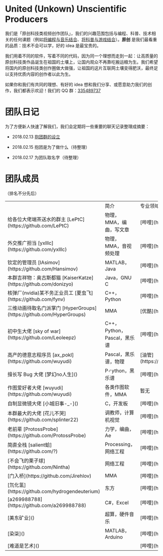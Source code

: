 # United (Unkown) Unscientific Producers

我们是「原创科技类视频创作团队」，我们的兴趣范围包括与编程、科普、技术相关的任何课题（例如[将编程与音乐结合](http://www.bilibili.com/video/av18623766)、[将科普与游戏结合](http://www.bilibili.com/video/av19070980)）。**原创** 是我们最看重的品质：技术不会可以学，好的 idea 是最宝贵的。

我们用着不同的软件，写着不同的代码，因为同一个理想而走到一起：让高质量的原创科技类作品诞生在祖国的土壤上，让国内观众不再靠吃搬运粮为生。我们希望将国内的原创科技类创作圈做大做强，让祖国的这片互联网土壤变得肥沃，最终足以支持优质内容的创作者以此为生。

如果你和我们有共同的理想、有好的 idea 想和我们分享、或愿意助力我们的创作，我们都表示欢迎！我们的 QQ 群：[335489737](http://qm.qq.com/cgi-bin/qm/qr?k=nO9RO5NkSi_fMN9inKDG7x-0JGWakT3q)



# 团队日记

为了方便新人快速了解我们，我们会定期将一些重要的聊天记录整理成摘要：

- 2018.02.13 [抱团群的设立](http://www.bilibili.com/read/cv220952)

- 2018.02.15 抱团是为了做什么（待整理）

- 2018.02.17 为团队取名字（待整理）



# 团队成员

（排名不分先后）

<table>
  <th>
    <td>简介</td>
    <td>专业领域</td>
    <td colspan="2">活跃网站</td>
  </th>
  <tr>
    <td>给各位大佬端茶送水的群主 [LePtC](https://github.com/LePtC)</td>
    <td>物理，MMA，编曲，写文章</td>
    <td>[哔哩](http://space.bilibili.com/2654670/)</td>
    <td>[知乎](https://www.zhihu.com/people/leptc/)</td>
  </tr>
  <tr>
    <td>外交推广担当 [yxlllc](https://github.com/yxlllc)</td>
    <td>物理，MMA，音视频处理</td>
    <td>[哔哩](http://space.bilibili.com/75304607)</td>
    <td>[知乎](https://www.zhihu.com/people/yxlllc/)</td>
  </tr>
  <tr>
    <td>钦定的管理员 [IAsimov](https://github.com/Hansimov)</td>
    <td>MATLAB，Java</td>
    <td>[哔哩](http://space.bilibili.com/15870477/)</td>
    <td>[知乎](https://www.zhihu.com/people/zh-yu-88-90/)</td>
  </tr>
  <tr>
    <td>本群吉祥物：奥古斯都猫 [KaiserKatze](https://github.com/donizyo)</td>
    <td>Java，GNU C</td>
    <td>[哔哩](http://space.bilibili.com/6290510/)</td>
    <td></td>
  </tr>
  <tr>
    <td>核弹厂(nvidia)某不务正业员工 [夏虫飞](https://github.com/fynv)</td>
    <td>C++，Python</td>
    <td>[哔哩](http://space.bilibili.com/19190861/)</td>
    <td></td>
  </tr>
  <tr>
    <td>三维动画待取名门派掌门 [HyperGroups](https://github.com/HyperGroups)</td>
    <td>MMA</td>
    <td>[优酷](http://i.youku.com/hypergroups)</td>
    <td>[知乎](https://www.zhihu.com/people/hypergroups/)</td>
  </tr>
  <tr>
    <td>初中生大佬 [sky of war](https://github.com/Leoleepz)</td>
    <td>C++，Python，Pascal，黑乐谱</td>
    <td>[哔哩](http://space.bilibili.com/95910362)</td>
    <td></td>
  </tr>
  <tr>
    <td>高产的德意志程序员 [ax_pokl](https://github.com/wuyudi)</td>
    <td>Pascal，黑乐谱，物理</td>
    <td>[油管](https://www.youtube.com/channel/UCJRQBLtUKWU1NlHTjveRbvw)</td>
    <td></td>
  </tr>
  <tr>
    <td>擅长写 Bug 大佬 [梦幻no人生]()</td>
    <td>P♂ython，黑乐谱</td>
    <td>[哔哩](http://space.bilibili.com/261669819/)</td>
    <td></td>
  </tr>
  <tr>
    <td>作图爱好者大佬 [wuyudi](https://github.com/wuyudi)</td>
    <td>各类作图软件，MMA</td>
    <td>暂无</td>
    <td></td>
  </tr>
  <tr>
    <td>自制显微镜大佬 [小城旧事-_-]()</td>
    <td>C，开发板</td>
    <td>[哔哩](http://space.bilibili.com/279353518/)</td>
    <td></td>
  </tr>
  <tr>
    <td>本群最大的大佬 [花儿不哭](https://github.com/splinter22)</td>
    <td>调教师，计算机视觉</td>
    <td>[哔哩](http://space.bilibili.com/5760446/)</td>
    <td></td>
  </tr>
  <tr>
    <td>老前辈 [ProtossProbe](https://github.com/ProtossProbe)</td>
    <td>力学，编曲，Ae</td>
    <td>[哔哩](http://space.bilibili.com/488744/)</td>
    <td>[知乎](https://www.zhihu.com/people/protossprobe)</td>
  </tr>
  <tr>
    <td>简直全栈 [salient蛤](https://github.com/?)</td>
    <td>Processing，网络工程</td>
    <td>[哔哩](http://space.bilibili.com/8629138/)</td>
    <td></td>
  </tr>
  <tr>
    <td>  [不会飞的栗子球](https://github.com/Nintha)</td>
    <td>网络工程</td>
    <td>[哔哩](http://space.bilibili.com/6479479/)</td>
    <td>[知乎](https://www.zhihu.com/people/nintha)</td>
  </tr>
  <tr>
    <td>  [门入桥](https://github.com/Jirehlov)</td>
    <td>MMA</td>
    <td>[哔哩](http://space.bilibili.com/109144212)</td>
    <td></td>
  </tr>
  <tr>
    <td>  [氘化氢](https://github.com/hydrogendeuterium)</td>
    <td>东方</td>
    <td>[哔哩](https://space.bilibili.com/29762504)</td>
    <td></td>
  </tr>
  <tr>
    <td>  [a269988788](https://github.com/a269988788)</td>
    <td>C#，Excel</td>
    <td>[哔哩](http://space.bilibili.com/2317414/)</td>
    <td></td>
  </tr>
  <tr>
    <td>  [美东矿业]()</td>
    <td>超算，硬件音乐</td>
    <td>[哔哩](http://space.bilibili.com/10010775)</td>
    <td></td>
  </tr>
  <tr>
    <td>  [染柒]()</td>
    <td>MATLAB，Arduino</td>
    <td>[哔哩](http://space.bilibili.com/949952/)</td>
    <td></td>
  </tr>
  <tr>
    <td>  [难道是艺术]()</td>
    <td></td>
    <td>[哔哩](http://space.bilibili.com/3339417)</td>
    <td></td>
  </tr>
</table>


